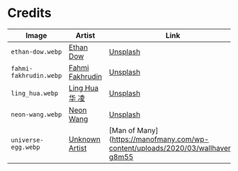 # Credits

Image | Artist | Link
---- | ---- | ----
`ethan-dow.webp` | [Ethan Dow](https://unsplash.com/@ethandow) | [Unsplash](https://unsplash.com/photos/green-trees-during-sunrise-2JLN11-aHmM)
`fahmi-fakhrudin.webp` | [Fahmi Fakhrudin](https://unsplash.com/@fahmipaping) | [Unsplash](https://unsplash.com/photos/person-making-latte-art-nzyzAUsbV0M)
`ling_hua.webp` | [Ling Hua 华 凌](https://unsplash.com/@ling_hua) | [Unsplash](https://unsplash.com/photos/a-blurry-photo-of-a-person-on-a-bike-6FxMExsakdY)
`neon-wang.webp` | [Neon Wang](https://unsplash.com/@neon_howstudio) | [Unsplash](https://unsplash.com/photos/a-living-room-filled-with-furniture-and-a-large-window-1zUEdlWQmnw)
`universe-egg.webp` | [Unknown Artist](https://manofmany.com/wp-content/uploads/2020/03/wallhaven-g8m55d-1.jpg) | [Man of Many](https://manofmany.com/wp-content/uploads/2020/03/wallhaven-g8m55
